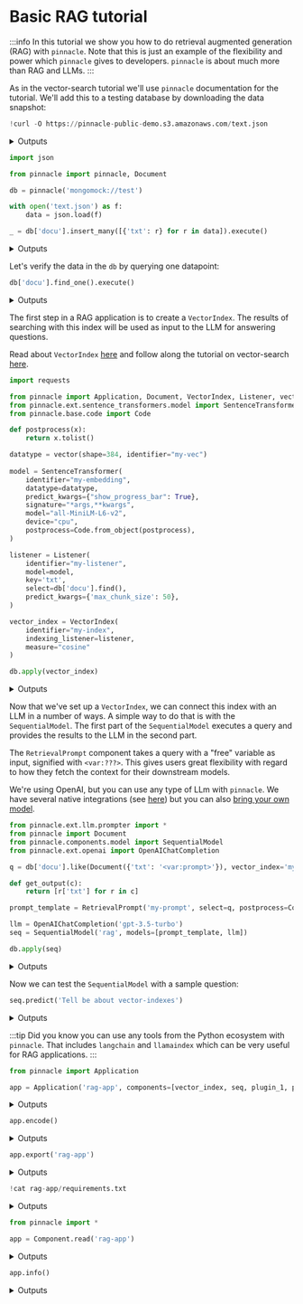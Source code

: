 
# Basic RAG tutorial

:::info
In this tutorial we show you how to do retrieval augmented generation (RAG) with `pinnacle`.
Note that this is just an example of the flexibility and power which `pinnacle` gives 
to developers. `pinnacle` is about much more than RAG and LLMs. 
:::

As in the vector-search tutorial we'll use `pinnacle` documentation for the tutorial.
We'll add this to a testing database by downloading the data snapshot:

```python
!curl -O https://pinnacle-public-demo.s3.amazonaws.com/text.json
```

<details>
<summary>Outputs</summary>
<pre>
      % Total    % Received % Xferd  Average Speed   Time    Time     Time  Current
                                     Dload  Upload   Total   Spent    Left  Speed
    100  720k  100  720k    0     0   679k      0  0:00:01  0:00:01 --:--:--  681k

</pre>
</details>

```python
import json

from pinnacle import pinnacle, Document

db = pinnacle('mongomock://test')

with open('text.json') as f:
    data = json.load(f)

_ = db['docu'].insert_many([{'txt': r} for r in data]).execute()
```

<details>
<summary>Outputs</summary>

</details>

Let's verify the data in the `db` by querying one datapoint:

```python
db['docu'].find_one().execute()
```

<details>
<summary>Outputs</summary>

</details>

The first step in a RAG application is to create a `VectorIndex`. The results of searching 
with this index will be used as input to the LLM for answering questions.

Read about `VectorIndex` [here](../apply_api/vector_index.md) and follow along the tutorial on 
vector-search [here](./vector_search.md).

```python
import requests 

from pinnacle import Application, Document, VectorIndex, Listener, vector
from pinnacle.ext.sentence_transformers.model import SentenceTransformer
from pinnacle.base.code import Code

def postprocess(x):
    return x.tolist()

datatype = vector(shape=384, identifier="my-vec")
    
model = SentenceTransformer(
    identifier="my-embedding",
    datatype=datatype,
    predict_kwargs={"show_progress_bar": True},
    signature="*args,**kwargs",
    model="all-MiniLM-L6-v2",      
    device="cpu",
    postprocess=Code.from_object(postprocess),
)

listener = Listener(
    identifier="my-listener",
    model=model,
    key='txt',
    select=db['docu'].find(),
    predict_kwargs={'max_chunk_size': 50},
)

vector_index = VectorIndex(
    identifier="my-index",
    indexing_listener=listener,
    measure="cosine"
)

db.apply(vector_index)
```

<details>
<summary>Outputs</summary>

</details>

Now that we've set up a `VectorIndex`, we can connect this index with an LLM in a number of ways.
A simple way to do that is with the `SequentialModel`. The first part of the `SequentialModel`
executes a query and provides the results to the LLM in the second part. 

The `RetrievalPrompt` component takes a query with a "free" variable as input, signified with `<var:???>`. 
This gives users great flexibility with regard to how they fetch the context
for their downstream models.

We're using OpenAI, but you can use any type of LLm with `pinnacle`. We have several 
native integrations (see [here](../ai_integraitons/)) but you can also [bring your own model](../models/bring_your_own_model.md).

```python
from pinnacle.ext.llm.prompter import *
from pinnacle import Document
from pinnacle.components.model import SequentialModel
from pinnacle.ext.openai import OpenAIChatCompletion

q = db['docu'].like(Document({'txt': '<var:prompt>'}), vector_index='my-index', n=5).find().limit(10)

def get_output(c):
    return [r['txt'] for r in c]

prompt_template = RetrievalPrompt('my-prompt', select=q, postprocess=Code.from_object(get_output))

llm = OpenAIChatCompletion('gpt-3.5-turbo')
seq = SequentialModel('rag', models=[prompt_template, llm])

db.apply(seq)
```

<details>
<summary>Outputs</summary>

</details>

Now we can test the `SequentialModel` with a sample question:

```python
seq.predict('Tell be about vector-indexes')
```

<details>
<summary>Outputs</summary>

</details>

:::tip
Did you know you can use any tools from the Python ecosystem with `pinnacle`.
That includes `langchain` and `llamaindex` which can be very useful for RAG applications.
:::

```python
from pinnacle import Application

app = Application('rag-app', components=[vector_index, seq, plugin_1, plugin_2])
```

<details>
<summary>Outputs</summary>

</details>

```python
app.encode()
```

<details>
<summary>Outputs</summary>

</details>

```python
app.export('rag-app')
```

<details>
<summary>Outputs</summary>

</details>

```python
!cat rag-app/requirements.txt
```

<details>
<summary>Outputs</summary>

</details>

```python
from pinnacle import *

app = Component.read('rag-app')
```

<details>
<summary>Outputs</summary>
<pre>
    /Users/dodo/.pyenv/versions/3.11.7/envs/pinnacle-3.11/lib/python3.11/site-packages/huggingface_hub/file_download.py:1132: FutureWarning: `resume_download` is deprecated and will be removed in version 1.0.0. Downloads always resume when possible. If you want to force a new download, use `force_download=True`.
      warnings.warn(

</pre>
</details>

```python
app.info()
```

<details>
<summary>Outputs</summary>
<pre>
    2024-Jun-17 09:42:33.43| INFO     | Duncans-MBP.fritz.box| pinnacle.base.document:362  | Building leaf \<class 'pinnacle.components.vector_index.VectorIndex'\> with identifier: my-index
    2024-Jun-17 09:42:33.43| INFO     | Duncans-MBP.fritz.box| pinnacle.base.document:362  | Building leaf \<class 'pinnacle.components.listener.Listener'\> with identifier: my-listener
    2024-Jun-17 09:42:33.43| INFO     | Duncans-MBP.fritz.box| pinnacle.base.document:362  | Building leaf \<class 'pinnacle.ext.sentence_transformers.model.SentenceTransformer'\> with identifier: my-embedding
    2024-Jun-17 09:42:33.44| INFO     | Duncans-MBP.fritz.box| pinnacle.base.document:362  | Building leaf \<class 'pinnacle.components.datatype.DataType'\> with identifier: my-vec
    2024-Jun-17 09:42:33.44| INFO     | Duncans-MBP.fritz.box| pinnacle.base.document:362  | Building leaf \<class 'pinnacle.base.code.Code'\> with identifier: postprocess
    2024-Jun-17 09:42:33.44| INFO     | Duncans-MBP.fritz.box| pinnacle.base.document:362  | Building leaf \<class 'pinnacle.backends.mongodb.query.MongoQuery'\> with identifier: docu-find
    2024-Jun-17 09:42:33.44| INFO     | Duncans-MBP.fritz.box| pinnacle.base.document:362  | Building leaf \<class 'pinnacle.components.model.SequentialModel'\> with identifier: rag
    2024-Jun-17 09:42:33.44| INFO     | Duncans-MBP.fritz.box| pinnacle.base.document:362  | Building leaf \<class 'pinnacle.ext.llm.prompter.RetrievalPrompt'\> with identifier: my-prompt
    2024-Jun-17 09:42:33.44| INFO     | Duncans-MBP.fritz.box| pinnacle.base.document:362  | Building leaf \<class 'pinnacle.base.code.Code'\> with identifier: get_output
    2024-Jun-17 09:42:33.44| INFO     | Duncans-MBP.fritz.box| pinnacle.base.document:362  | Building leaf \<class 'pinnacle.backends.mongodb.query.MongoQuery'\> with identifier: docu-like-txt-var-prompt-vector-index-my-index-n-5-find-limit-10
    2024-Jun-17 09:42:33.44| INFO     | Duncans-MBP.fritz.box| pinnacle.base.document:362  | Building leaf \<class 'pinnacle.ext.openai.model.OpenAIChatCompletion'\> with identifier: gpt-3.5-turbo

</pre>
<pre>
    [1;32m╭─[0m[1;32m───────────────────────────────────────────────────[0m[1;32m rag-app [0m[1;32m───────────────────────────────────────────────────[0m[1;32m─╮[0m
    [1;32m│[0m [35midentifier[0m: [34mrag-app[0m                                                                                             [1;32m│[0m
    [1;32m│[0m [35muuid[0m: [34m9115f5ec-5575-4a11-8678-664f3904bab7[0m                                                                      [1;32m│[0m
    [1;32m│[0m [35mcomponents[0m: [34m[VectorIndex(identifier='my-index', uuid='650db68c-8786-4204-bc2d-6cc4f1d2511c', [0m                   [1;32m│[0m
    [1;32m│[0m [34mindexing_listener=Listener(identifier='my-listener', uuid='02f5b3d4-7a0a-48d8-990c-bdae29424038', key='txt', [0m   [1;32m│[0m
    [1;32m│[0m [34mmodel=SentenceTransformer(preferred_devices=('cuda', 'mps', 'cpu'), device='cpu', identifier='my-embedding', [0m   [1;32m│[0m
    [1;32m│[0m [34muuid='b1351454-3714-4c57-bacf-2f2a667d5fdc', signature='*args,**kwargs', datatype=DataType(identifier='my-vec',[0m [1;32m│[0m
    [1;32m│[0m [34muuid='ecfbe6d5-5c1f-4b80-b224-aaf0a1f3ee1d', encoder=None, decoder=None, info=None, shape=(384,), [0m              [1;32m│[0m
    [1;32m│[0m [34mdirectory=None, encodable='native', bytes_encoding=\<BytesEncoding.BYTES: 'Bytes'\>, intermediate_type='bytes', [0m  [1;32m│[0m
    [1;32m│[0m [34mmedia_type=None), output_schema=None, flatten=False, model_update_kwargs=\{\}, [0m                                   [1;32m│[0m
    [1;32m│[0m [34mpredict_kwargs=\{'show_progress_bar': True\}, compute_kwargs=\{\}, validation=None, metric_values=\{\}, [0m              [1;32m│[0m
    [1;32m│[0m [34mnum_workers=0, object=SentenceTransformer([0m                                                                      [1;32m│[0m
    [1;32m│[0m [34m  (0): Transformer(\{'max_seq_length': 256, 'do_lower_case': False\}) with Transformer model: BertModel [0m          [1;32m│[0m
    [1;32m│[0m [34m  (1): Pooling(\{'word_embedding_dimension': 384, 'pooling_mode_cls_token': False, 'pooling_mode_mean_tokens': [0m  [1;32m│[0m
    [1;32m│[0m [34mTrue, 'pooling_mode_max_tokens': False, 'pooling_mode_mean_sqrt_len_tokens': False, [0m                            [1;32m│[0m
    [1;32m│[0m [34m'pooling_mode_weightedmean_tokens': False, 'pooling_mode_lasttoken': False, 'include_prompt': True\})[0m            [1;32m│[0m
    [1;32m│[0m [34m  (2): Normalize()[0m                                                                                              [1;32m│[0m
    [1;32m│[0m [34m), model='all-MiniLM-L6-v2', preprocess=None, postprocess=Code(identifier='postprocess', [0m                       [1;32m│[0m
    [1;32m│[0m [34muuid='fadfa78c-4c6b-4914-885a-e1372da93078', code='from pinnacle import code\n\n@code\ndef [0m                 [1;32m│[0m
    [1;32m│[0m [34mpostprocess(x):\n    return x.tolist()\n')), select=docu.find(), active=True, predict_kwargs=\{'max_chunk_size':[0m [1;32m│[0m
    [1;32m│[0m [34m50\}), compatible_listener=None, measure=\<VectorIndexMeasureType.cosine: 'cosine'\>, metric_values=\{\}), [0m          [1;32m│[0m
    [1;32m│[0m [34mSequentialModel(identifier='rag', uuid='fa46eb15-112c-496f-965f-c935494825c5', signature='**kwargs', [0m           [1;32m│[0m
    [1;32m│[0m [34mdatatype=None, output_schema=None, flatten=False, model_update_kwargs=\{\}, predict_kwargs=\{\}, compute_kwargs=\{\},[0m [1;32m│[0m
    [1;32m│[0m [34mvalidation=None, metric_values=\{\}, num_workers=0, models=[RetrievalPrompt(identifier='my-prompt', [0m              [1;32m│[0m
    [1;32m│[0m [34muuid='ded3b9b8-828d-41a4-bc37-02217fe0bc08', signature='**kwargs', datatype=None, output_schema=None, [0m          [1;32m│[0m
    [1;32m│[0m [34mflatten=False, model_update_kwargs=\{\}, predict_kwargs=\{\}, compute_kwargs=\{\}, validation=None, metric_values=\{\},[0m [1;32m│[0m
    [1;32m│[0m [34mnum_workers=0, preprocess=None, postprocess=Code(identifier='get_output', [0m                                      [1;32m│[0m
    [1;32m│[0m [34muuid='c1d6fb70-b6c7-42b4-8872-8bfd243ddf07', code="from pinnacle import code\n\n@code\ndef get_output(c):\n[0m [1;32m│[0m
    [1;32m│[0m [34mreturn [r['txt'] for r in c]\n"), select=docu.like(\{'txt': '\<var:prompt\>'\}, vector_index="my-index", [0m           [1;32m│[0m
    [1;32m│[0m [34mn=5).find().limit(10), prompt_explanation="HERE ARE SOME FACTS SEPARATED BY '---' IN OUR DATA REPOSITORY WHICH [0m [1;32m│[0m
    [1;32m│[0m [34mWILL HELP YOU ANSWER THE QUESTION.", prompt_introduction='HERE IS THE QUESTION WHICH YOU SHOULD ANSWER BASED [0m   [1;32m│[0m
    [1;32m│[0m [34mONLY ON THE PREVIOUS FACTS:', join='\n---\n'), OpenAIChatCompletion(identifier='gpt-3.5-turbo', [0m                [1;32m│[0m
    [1;32m│[0m [34muuid='bc04fcdf-3217-4cb7-9517-38fc632fc8f7', signature='singleton', datatype=None, output_schema=None, [0m         [1;32m│[0m
    [1;32m│[0m [34mflatten=False, model_update_kwargs=\{\}, predict_kwargs=\{\}, compute_kwargs=\{\}, validation=None, metric_values=\{\},[0m [1;32m│[0m
    [1;32m│[0m [34mnum_workers=0, model='gpt-3.5-turbo', max_batch_size=8, openai_api_key=None, openai_api_base=None, [0m             [1;32m│[0m
    [1;32m│[0m [34mclient_kwargs=\{\}, batch_size=1, prompt='')])][0m                                                                   [1;32m│[0m
    [1;32m╰─────────────────────────────────────────────────────────────────────────────────────────────────────────────────╯[0m
    [34m╭─[0m[34m─────────────────────────────────────────────[0m[34m Component Metadata [0m[34m──────────────────────────────────────────────[0m[34m─╮[0m
    [34m│[0m [33mVariables[0m                                                                                                       [34m│[0m
    [34m│[0m [35mprompt[0m                                                                                                          [34m│[0m
    [34m│[0m                                                                                                                 [34m│[0m
    [34m│[0m                                                                                                                 [34m│[0m
    [34m│[0m [33mLeaves[0m                                                                                                          [34m│[0m
    [34m╰─────────────────────────────────────────────────────────────────────────────────────────────────────────────────╯[0m

</pre>
</details>
